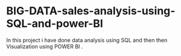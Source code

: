 # BIG-DATA-sales-analysis-using-SQL-and-power-BI
In this project i have done data analysis using SQL and then then Visualization using POWER BI . 
